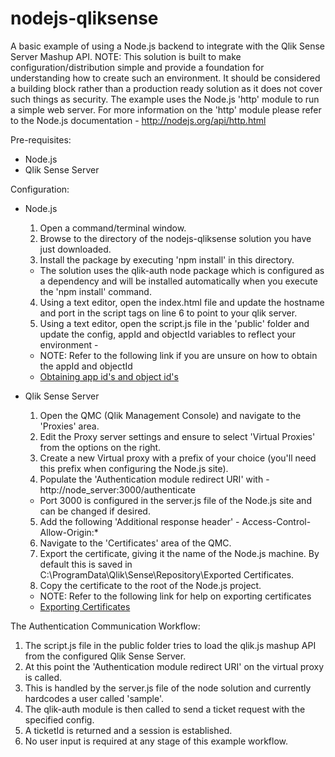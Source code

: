 # nodejs-qliksense
A basic example of using a Node.js backend to integrate with the Qlik Sense Server Mashup API.
NOTE: This solution is built to make configuration/distribution simple and provide a foundation for understanding how to create such an environment. It should be considered a building block rather than a production ready solution as it does not cover such things as security.
The example uses the Node.js 'http' module to run a simple web server. For more information on the 'http' module please refer to the Node.js documentation - http://nodejs.org/api/http.html

Pre-requisites:
- Node.js
- Qlik Sense Server

Configuration:
- Node.js
  1. Open a command/terminal window.
  2. Browse to the directory of the nodejs-qliksense solution you have just downloaded.
  3. Install the package by executing 'npm install' in this directory.
    - The solution uses the qlik-auth node package which is configured as a dependency and will be installed automatically when you execute the 'npm install' command.  
  4. Using a text editor, open the index.html file and update the hostname and port in the script tags on line 6 to point to your qlik server.
  5. Using a text editor, open the script.js file in the 'public' folder and update the config, appId and objectId variables to reflect your environment -
    - NOTE: Refer to the following link if you are unsure on how to obtain the appId and objectId
    - [Obtaining app id's and object id's](http://help.qlik.com/sense/en-us/developer/#../Subsystems/Workbench/Content/BuildingWebsites/HowTos/obtain-app-object-id.htm)

- Qlik Sense Server
  1. Open the QMC (Qlik Management Console) and navigate to the 'Proxies' area.
  2. Edit the Proxy server settings and ensure to select 'Virtual Proxies' from the options on the right.
  3. Create a new Virtual proxy with a prefix of your choice (you'll need this prefix when configuring the Node.js site).
  4. Populate the 'Authentication module redirect URI' with - http://node_server:3000/authenticate
    - Port 3000 is configured in the server.js file of the Node.js site and can be changed if desired.
  5. Add the following 'Additional response header' - Access-Control-Allow-Origin:*
  6. Navigate to the 'Certificates' area of the QMC.
  7. Export the certificate, giving it the name of the Node.js machine. By default this is saved in C:\ProgramData\Qlik\Sense\Repository\Exported Certificates. 
  8. Copy the certificate to the root of the Node.js project.
    - NOTE: Refer to the following link for help on exporting certificates
    - [Exporting Certificates](http://help.qlik.com/sense/en-US/online/#../Subsystems/ManagementConsole/Content/QMC_Resources_Certificates_Export.htm?Highlight=export)

The Authentication Communication Workflow:
  1. The script.js file in the public folder tries to load the qlik.js mashup API from the configured Qlik Sense Server.
  2. At this point the 'Authentication module redirect URI' on the virtual proxy is called.
  3. This is handled by the server.js file of the node solution and currently hardcodes a user called 'sample'.
  4. The qlik-auth module is then called to send a ticket request with the specified config.
  5. A ticketId is returned and a session is established.
  6. No user input is required at any stage of this example workflow.

